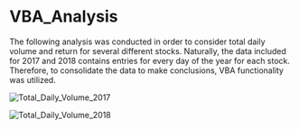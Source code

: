 # VBA_Analysis

The following analysis was conducted in order to consider total daily volume and return for several different stocks. Naturally, the data included for 2017 and 2018 contains entries for every day of the year for each stock. Therefore, to consolidate the data to make conclusions, VBA functionality was utilized. 

![Total_Daily_Volume_2017](https://user-images.githubusercontent.com/111781762/189008256-d2a12c2c-a2a0-48b4-8e5c-8556ece2bfc1.png)

![Total_Daily_Volume_2018](https://user-images.githubusercontent.com/111781762/189008557-9fadbf5e-2134-4f0f-9a77-2229cdc02888.png)
